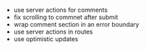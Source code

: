 - use server actions for comments
- fix scrolling to commnet after submit
- wrap comment section in an error boundary
- use server actions in routes
- use optimistic updates